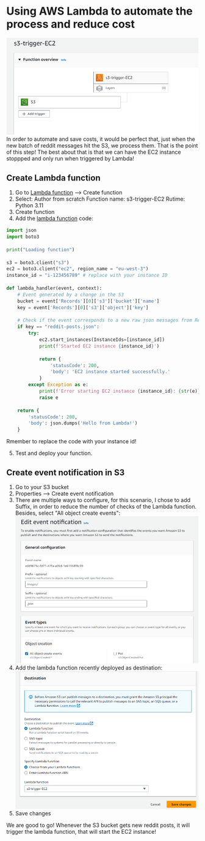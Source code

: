 # Using AWS Lambda to automate the process and reduce cost
![Alt text](/images/lambda-trigger.png)
In order to automate and save costs, it would be perfect that, just when the new batch of reddit messages hit the S3, we process them. That is the point of this step!
The best about that is that we can have the EC2 instance stoppped and only run when triggered by Lambda!

## Create Lambda function
1. Go to [Lambda function](https://aws.amazon.com/pm/lambda/?trk=96858a58-f2ac-44e1-8d07-8ec9590efd51&sc_channel=ps&ef_id=Cj0KCQjwpc-oBhCGARIsAH6ote_asxJqlxJAYO5bouxcpjegWHeNGMMTwb272CEMuxUHrvdFGjO-2RMaAqTBEALw_wcB:G:s&s_kwcid=AL!4422!3!651510153330!e!!g!!aws%20lambda!19828209774!147081382077) --> Create function
2. Select:
   Author from scratch
   Function name: s3-trigger-EC2
   Rutime: Python 3.11
3. Create function
4. Add the [lambda function](/AWS/lambda/lambda.py) code:

```python
import json
import boto3

print("Loading function")

s3 = boto3.client("s3")
ec2 = boto3.client("ec2", region_name = "eu-west-3")
instance_id = "i-123456789" # replace with your instance ID

def lambda_handler(event, context):
    # Event generated by a change in the S3
    bucket = event['Records'][0]['s3']['bucket']['name']
    key = event['Records'][0]['s3']['object']['key']
    
    # Check if the event corresponds to a new raw json messages from Reddit:
    if key == "reddit-posts.json":
        try:
            ec2.start_instances(InstanceIds=[instance_id])
            print(f'Started EC2 instance {instance_id}')
            
            return {
                'statusCode': 200,
                'body': 'EC2 instance started successfully.'
            }
        except Exception as e:
            print(f'Error starting EC2 instance {instance_id}: {str(e)}')
            raise e
    
    return {
        'statusCode': 200,
        'body': json.dumps('Hello from Lambda!')
    }

```
Rmember to replace the code with your instance id!

5. Test and deploy your function.

## Create event notification in S3
1. Go to your S3 bucket
2. Properties --> Create event notification
3. There are multiple ways to configure, for this scenario, I chose to add Suffix, in order to reduce the number of checks of the Lambda function. Besides, select "All object create events":
![Alt text](/images/s3-event.png)
4. Add the lambda function recently deployed as destination:
![Alt text](/images/destination-lambda.png)
5. Save changes

We are good to go! Whenever the S3 bucket gets new reddit posts, it will trigger the lambda function, that will start the EC2 instance!
